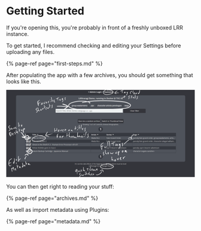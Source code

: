# Getting Started

If you're opening this, you're probably in front of a freshly unboxed LRR instance.

To get started, I recommend checking and editing your Settings before uploading any files.

{% page-ref page="first-steps.md" %}

After populating the app with a few archives, you should get something that looks like this.

![Annotated screenshot of the index page of a regular LRR install](../../.gitbook/assets/index.png)

You can then get right to reading your stuff:

{% page-ref page="archives.md" %}

As well as import metadata using Plugins:

{% page-ref page="metadata.md" %}

